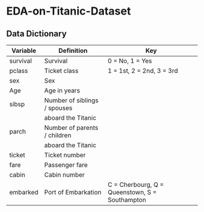 # EDA-on-Titanic-Dataset

## Data Dictionary

| Variable   | Definition                       | Key                                       |
|------------|----------------------------------|--------------------------------------------|
| survival   | Survival                         | 0 = No, 1 = Yes                            |
| pclass     | Ticket class                     | 1 = 1st, 2 = 2nd, 3 = 3rd                  |
| sex        | Sex                              |                                            |
| Age        | Age in years                     |                                            |
| sibsp      | Number of siblings / spouses     |                                            |
|            | aboard the Titanic               |                                            |
| parch      | Number of parents / children     |                                            |
|            | aboard the Titanic               |                                            |
| ticket     | Ticket number                    |                                            |
| fare       | Passenger fare                   |                                            |
| cabin      | Cabin number                     |                                            |
| embarked   | Port of Embarkation              | C = Cherbourg, Q = Queenstown, S = Southampton |
